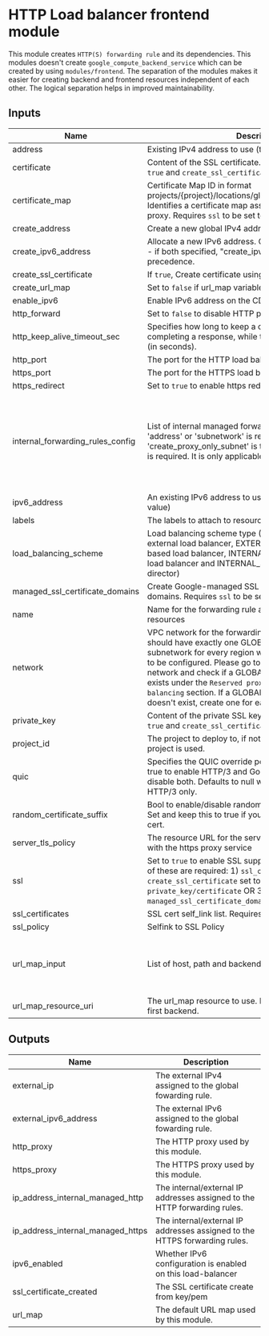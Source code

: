 # HTTP Load balancer frontend module
This module creates `HTTP(S) forwarding rule` and its dependencies. This modules doesn't create `google_compute_backend_service` which can be created by using `modules/frontend`. The separation of the modules makes it easier for creating backend and frontend resources independent of each other. The logical separation helps in improved maintainability.

<!-- BEGINNING OF PRE-COMMIT-TERRAFORM DOCS HOOK -->
## Inputs

| Name | Description | Type | Default | Required |
|------|-------------|------|---------|:--------:|
| address | Existing IPv4 address to use (the actual IP address value) | `string` | `null` | no |
| certificate | Content of the SSL certificate. Requires `ssl` to be set to `true` and `create_ssl_certificate` set to `true` | `string` | `null` | no |
| certificate\_map | Certificate Map ID in format projects/{project}/locations/global/certificateMaps/{name}. Identifies a certificate map associated with the given target proxy.  Requires `ssl` to be set to `true` | `string` | `null` | no |
| create\_address | Create a new global IPv4 address | `bool` | `true` | no |
| create\_ipv6\_address | Allocate a new IPv6 address. Conflicts with "ipv6\_address" - if both specified, "create\_ipv6\_address" takes precedence. | `bool` | `false` | no |
| create\_ssl\_certificate | If `true`, Create certificate using `private_key/certificate` | `bool` | `false` | no |
| create\_url\_map | Set to `false` if url\_map variable is provided. | `bool` | `true` | no |
| enable\_ipv6 | Enable IPv6 address on the CDN load-balancer | `bool` | `false` | no |
| http\_forward | Set to `false` to disable HTTP port 80 forward | `bool` | `true` | no |
| http\_keep\_alive\_timeout\_sec | Specifies how long to keep a connection open, after completing a response, while there is no matching traffic (in seconds). | `number` | `null` | no |
| http\_port | The port for the HTTP load balancer | `number` | `80` | no |
| https\_port | The port for the HTTPS load balancer | `number` | `443` | no |
| https\_redirect | Set to `true` to enable https redirect on the lb. | `bool` | `false` | no |
| internal\_forwarding\_rules\_config | List of internal managed forwarding rules config. One of 'address' or 'subnetwork' is required for each. If 'create\_proxy\_only\_subnet' is true, 'proxy\_only\_subnet\_ip' is required. It is only applicable for internal load balancer. | <pre>list(object({<br>    region                   = string<br>    address                  = optional(string)<br>    subnetwork               = optional(string)<br>    create_proxy_only_subnet = optional(bool, false)<br>    proxy_only_subnet_ip     = optional(string, "10.127.0.0/23")<br>  }))</pre> | `[]` | no |
| ipv6\_address | An existing IPv6 address to use (the actual IP address value) | `string` | `null` | no |
| labels | The labels to attach to resources created by this module | `map(string)` | `{}` | no |
| load\_balancing\_scheme | Load balancing scheme type (EXTERNAL for classic external load balancer, EXTERNAL\_MANAGED for Envoy-based load balancer, INTERNAL\_MANAGED for internal load balancer and INTERNAL\_SELF\_MANAGED for traffic director) | `string` | `"EXTERNAL_MANAGED"` | no |
| managed\_ssl\_certificate\_domains | Create Google-managed SSL certificates for specified domains. Requires `ssl` to be set to `true` | `list(string)` | `[]` | no |
| name | Name for the forwarding rule and prefix for supporting resources | `string` | n/a | yes |
| network | VPC network for the forwarding rule. The VPC network should have exactly one GLOBAL\_MANAGED\_PROXY subnetwork for every region where the forwarding rule is to be configured. Please go to the subnets tab of your VPC network and check if a GLOBAL\_MANAGED\_PROXY subnet exists under the `Reserved proxy-only subnets for load balancing` section. If a GLOBAL\_MANAGED\_PROXY subnet doesn't exist, create one for each required region. | `string` | `"default"` | no |
| private\_key | Content of the private SSL key. Requires `ssl` to be set to `true` and `create_ssl_certificate` set to `true` | `string` | `null` | no |
| project\_id | The project to deploy to, if not set the default provider project is used. | `string` | n/a | yes |
| quic | Specifies the QUIC override policy for this resource. Set true to enable HTTP/3 and Google QUIC support, false to disable both. Defaults to null which enables support for HTTP/3 only. | `bool` | `null` | no |
| random\_certificate\_suffix | Bool to enable/disable random certificate name generation. Set and keep this to true if you need to change the SSL cert. | `bool` | `false` | no |
| server\_tls\_policy | The resource URL for the server TLS policy to associate with the https proxy service | `string` | `null` | no |
| ssl | Set to `true` to enable SSL support. If `true` then at least one of these are required: 1) `ssl_certificates` OR 2) `create_ssl_certificate` set to `true` and `private_key/certificate` OR  3) `managed_ssl_certificate_domains`, OR 4) `certificate_map` | `bool` | `false` | no |
| ssl\_certificates | SSL cert self\_link list. Requires `ssl` to be set to `true` | `list(string)` | `[]` | no |
| ssl\_policy | Selfink to SSL Policy | `string` | `null` | no |
| url\_map\_input | List of host, path and backend service for creating url\_map | <pre>list(object({<br>    host            = string<br>    path            = string<br>    backend_service = string<br>  }))</pre> | `[]` | no |
| url\_map\_resource\_uri | The url\_map resource to use. Default is to send all traffic to first backend. | `string` | `null` | no |

## Outputs

| Name | Description |
|------|-------------|
| external\_ip | The external IPv4 assigned to the global fowarding rule. |
| external\_ipv6\_address | The external IPv6 assigned to the global fowarding rule. |
| http\_proxy | The HTTP proxy used by this module. |
| https\_proxy | The HTTPS proxy used by this module. |
| ip\_address\_internal\_managed\_http | The internal/external IP addresses assigned to the HTTP forwarding rules. |
| ip\_address\_internal\_managed\_https | The internal/external IP addresses assigned to the HTTPS forwarding rules. |
| ipv6\_enabled | Whether IPv6 configuration is enabled on this load-balancer |
| ssl\_certificate\_created | The SSL certificate create from key/pem |
| url\_map | The default URL map used by this module. |

<!-- END OF PRE-COMMIT-TERRAFORM DOCS HOOK -->
